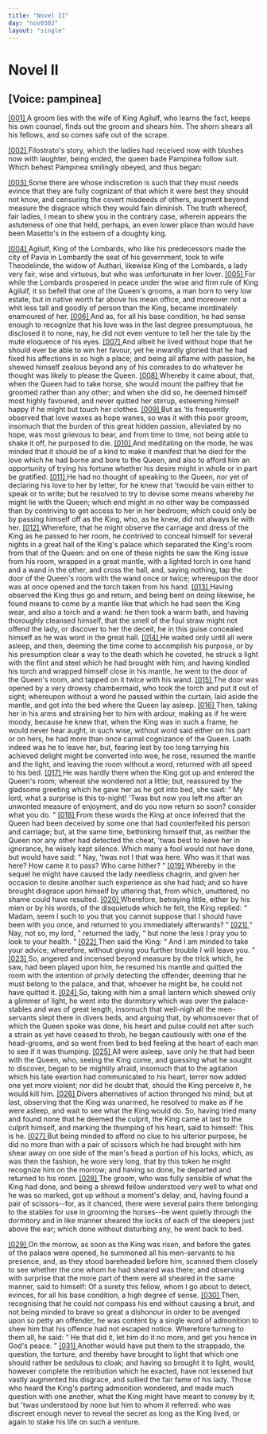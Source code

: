 ```yaml
---
title: "Novel II"
day: "nov0302"
layout: "single"
---
```

<div id="nov0302" type="novella" who="pampinea">
 <h1>
  Novel II
 </h1>
 <p>
  <h2>
   [Voice: pampinea]
  </h2>
 </p>
 <argument>
  <p>
   <a href="{{ site.baseurl }}itDecameron/nov0302#p03020001" id="p03020001">
    [001]
   </a>
   A groom lies with the wife of King Agilulf, who learns
 the fact, keeps his own counsel, finds out the groom
 and shears him. The shorn shears all his fellows,
 and so comes safe out of the scrape.
  </p>
 </argument>
 <div3 type="commentary" who="author">
  <p>
   <a href="{{ site.baseurl }}itDecameron/nov0302#p03020002" id="p03020002">
    [002]
   </a>
   Filostrato's
   story, which the ladies had received now with
	blushes now with laughter, being ended, the queen bade Pampinea
	follow suit. Which behest Pampinea smilingly obeyed, and thus
	began:
  </p>
 </div3>
 <div3 type="commentary" who="pampinea">
  <p>
   <a href="{{ site.baseurl }}itDecameron/nov0302#p03020003" id="p03020003">
    [003]
   </a>
   Some there are whose indiscretion is such that they must needs
	evince that they are fully cognizant of that which it were best
	they should not know, and censuring the covert misdeeds of others,
	augment beyond measure the disgrace which they would fain diminish.
	The truth whereof, fair ladies, I mean to shew you in the contrary
	case, wherein appears the astuteness of one that held, perhaps, an even
	lower place than would have been Masetto's in the esteem of a
	doughty king.
  </p>
 </div3>
 <p>
  <a href="{{ site.baseurl }}itDecameron/nov0302#p03020004" id="p03020004">
   [004]
  </a>
  Agilulf, King of the Lombards, who like his predecessors made
 the city of Pavia in Lombardy the seat of his government, took
 to wife Theodelinde, the widow of Authari, likewise King of the
 Lombards, a lady very fair, wise and virtuous, but who was
      unfortunate in her lover.
  <a href="{{ site.baseurl }}itDecameron/nov0302#p03020005" id="p03020005">
   [005]
  </a>
  For while the Lombards prospered in
 peace under the wise and firm rule of King Agilulf, it so befell
 that one of the Queen's grooms, a man born to very low estate,
 but in native worth far above his mean office, and moreover not
 a whit less tall and goodly of person than the King, became
 inordinately enamoured of her.
  <a href="{{ site.baseurl }}itDecameron/nov0302#p03020006" id="p03020006">
   [006]
  </a>
  And as, for all his base condition,
 he had sense enough to recognize that his love was in the last
  degree presumptuous, he disclosed it to none, nay, he did not even
 venture to tell her the tale by the mute eloquence of his eyes.
  <a href="{{ site.baseurl }}itDecameron/nov0302#p03020007" id="p03020007">
   [007]
  </a>
  And albeit he lived without hope that he should ever be able to
 win her favour, yet he inwardly gloried that he had fixed his
 affections in so high a place; and being all aflame with passion,
 he shewed himself zealous beyond any of his comrades to do whatever
 he thought was likely to please the Queen.
  <a href="{{ site.baseurl }}itDecameron/nov0302#p03020008" id="p03020008">
   [008]
  </a>
  Whereby it came
 about, that, when the Queen had to take horse, she would mount
 the palfrey that he groomed rather than any other; and when she
 did so, he deemed himself most highly favoured, and never quitted
 her stirrup, esteeming himself happy if he might but touch her
 clothes.
  <a href="{{ site.baseurl }}itDecameron/nov0302#p03020009" id="p03020009">
   [009]
  </a>
  But as 'tis frequently observed that love waxes as hope
 wanes, so was it with this poor groom, insomuch that the burden
 of this great hidden passion, alleviated by no hope, was most grievous
 to bear, and from time to time, not being able to shake it off, he
 purposed to die.
  <a href="{{ site.baseurl }}itDecameron/nov0302#p03020010" id="p03020010">
   [010]
  </a>
  And meditating on the mode, he was minded
 that it should be of a kind to make it manifest that he died for the
 love which he had borne and bore to the Queen, and also to afford
 him an opportunity of trying his fortune whether his desire might
 in whole or in part be gratified.
  <a href="{{ site.baseurl }}itDecameron/nov0302#p03020011" id="p03020011">
   [011]
  </a>
  He had no thought of speaking
 to the Queen, nor yet of declaring his love to her by letter, for he
 knew that 'twould be vain either to speak or to write; but he
 resolved to try to devise some means whereby he might lie with
 the Queen; which end might in no other way be compassed than
 by contriving to get access to her in her bedroom; which could
 only be by passing himself off as the King, who, as he knew, did
 not always lie with her.
  <a href="{{ site.baseurl }}itDecameron/nov0302#p03020012" id="p03020012">
   [012]
  </a>
  Wherefore, that he might observe the
 carriage and dress of the King as he passed to her room, he contrived
 to conceal himself for several nights in a great hall of the
 King's palace which separated the King's room from that of the
 Queen: and on one of these nights he saw the King issue from
 his room, wrapped in a great mantle, with a lighted torch in one
 hand and a wand in the other, and cross the hall, and, saying
 nothing, tap the door of the Queen's room with the wand once
 or twice; whereupon the door was at once opened and the torch
 taken from his hand.
  <a href="{{ site.baseurl }}itDecameron/nov0302#p03020013" id="p03020013">
   [013]
  </a>
  Having observed the King thus go and
 return, and being bent on doing likewise, he found means to come
 by a mantle like that which he had seen the King wear, and also
  a torch and a wand: he then took a warm bath, and having
 thoroughly cleansed himself, that the smell of the foul straw might
 not offend the lady, or discover to her the deceit, he in this guise
 concealed himself as he was wont in the great hall.
  <a href="{{ site.baseurl }}itDecameron/nov0302#p03020014" id="p03020014">
   [014]
  </a>
  He waited
 only until all were asleep, and then, deeming the time come to
 accomplish his purpose, or by his presumption clear a way to the death
 which he coveted, he struck a light with the flint and steel which he
 had brought with him; and having kindled his torch and wrapped
 himself close in his mantle, he went to the door of the Queen's
 room, and tapped on it twice with his wand.
  <a href="{{ site.baseurl }}itDecameron/nov0302#p03020015" id="p03020015">
   [015]
  </a>
  The door was opened
 by a very drowsy chambermaid, who took the torch and put it out
 of sight; whereupon without a word he passed within the curtain,
 laid aside the mantle, and got into the bed where the Queen lay
 asleep.
  <a href="{{ site.baseurl }}itDecameron/nov0302#p03020016" id="p03020016">
   [016]
  </a>
  Then, taking her in his arms and straining her to him
 with ardour, making as if he were moody, because he knew that,
 when the King was in such a frame, he would never hear aught,
 in such wise, without word said either on his part or on hers,
 he had more than once carnal cognizance of the Queen. Loath
 indeed was he to leave her, but, fearing lest by too long tarrying
 his achieved delight might be converted into woe, he rose, resumed
 the mantle and the light, and leaving the room without a word,
 returned with all speed to his bed.
  <a href="{{ site.baseurl }}itDecameron/nov0302#p03020017" id="p03020017">
   [017]
  </a>
  He was hardly there when the
 King got up and entered the Queen's room; whereat she wondered
 not a little; but, reassured by the gladsome greeting which he gave
 her as he got into bed, she said:
  <q direct="unspecified">
   My lord, what a surprise is this
 to-night! 'Twas but now you left me after an unwonted measure
 of enjoyment, and do you now return so soon? consider what you
 do.
  </q>
  <a href="{{ site.baseurl }}itDecameron/nov0302#p03020018" id="p03020018">
   [018]
  </a>
  From these words the King at once inferred that the Queen
 had been deceived by some one that had counterfeited his person
 and carriage; but, at the same time, bethinking himself that, as
 neither the Queen nor any other had detected the cheat, 'twas
 best to leave her in ignorance, he wisely kept silence. Which
 many a fool would not have done, but would have said:
  <q direct="unspecified">
   Nay,
 'twas not I that was here. Who was it that was here? How
 came it to pass? Who came hither?
  </q>
  <a href="{{ site.baseurl }}itDecameron/nov0302#p03020019" id="p03020019">
   [019]
  </a>
  Whereby in the sequel
 he might have caused the lady needless chagrin, and given her
 occasion to desire another such experience as she had had; and
 so have brought disgrace upon himself by uttering that, from which,
  unuttered, no shame could have resulted.
  <a href="{{ site.baseurl }}itDecameron/nov0302#p03020020" id="p03020020">
   [020]
  </a>
  Wherefore, betraying
 little, either by his mien or by his words, of the disquietude which
 he felt, the King replied:
  <q direct="unspecified">
   Madam, seem I such to you that you
 cannot suppose that I should have been with you once, and returned
 to you immediately afterwards?
  </q>
  <a href="{{ site.baseurl }}itDecameron/nov0302#p03020021" id="p03020021">
   [021]
  </a>
  <q direct="unspecified">
   Nay, not so, my lord,
  </q>
  returned
 the lady,
  <q direct="unspecified">
   but none the less I pray you to look to your health.
  </q>
  <a href="{{ site.baseurl }}itDecameron/nov0302#p03020022" id="p03020022">
   [022]
  </a>
  Then said the King:
  <q direct="unspecified">
   And I am minded to take your advice;
 wherefore, without giving you further trouble I will leave you.
  </q>
  <a href="{{ site.baseurl }}itDecameron/nov0302#p03020023" id="p03020023">
   [023]
  </a>
  So, angered and incensed beyond measure by the trick which, he
 saw, had been played upon him, he resumed his mantle and quitted
 the room with the intention of privily detecting the offender,
 deeming that he must belong to the palace, and that, whoever he
 might be, he could not have quitted it.
  <a href="{{ site.baseurl }}itDecameron/nov0302#p03020024" id="p03020024">
   [024]
  </a>
  So, taking with him a
 small lantern which shewed only a glimmer of light, he went into
 the dormitory which was over the palace-stables and was of great
 length, insomuch that well-nigh all the men-servants slept there
 in divers beds, and arguing that, by whomsoever that of which the
 Queen spoke was done, his heart and pulse could not after such
 a strain as yet have ceased to throb, he began cautiously with one
 of the head-grooms, and so went from bed to bed feeling at the
 heart of each man to see if it was thumping.
  <a href="{{ site.baseurl }}itDecameron/nov0302#p03020025" id="p03020025">
   [025]
  </a>
  All were asleep,
 save only he that had been with the Queen, who, seeing the King
 come, and guessing what he sought to discover, began to be mightily
 afraid, insomuch that to the agitation which his late exertion had
 communicated to his heart, terror now added one yet more violent;
 nor did he doubt that, should the King perceive it, he would kill
 him.
  <a href="{{ site.baseurl }}itDecameron/nov0302#p03020026" id="p03020026">
   [026]
  </a>
  Divers alternatives of action thronged his mind; but at last,
 observing that the King was unarmed, he resolved to make as if
 he were asleep, and wait to see what the King would do. So,
 having tried many and found none that he deemed the culprit, the
 King came at last to the culprit himself, and marking the thumping
 of his heart, said to himself: This is he.
  <a href="{{ site.baseurl }}itDecameron/nov0302#p03020027" id="p03020027">
   [027]
  </a>
  But being minded to afford
 no clue to his ulterior purpose, he did no more than with a pair of
 scissors which he had brought with him shear away on one side
 of the man's head a portion of his locks, which, as was then the
 fashion, he wore very long, that by this token he might recognize
 him on the morrow; and having so done, he departed and returned
 to his room.
  <a href="{{ site.baseurl }}itDecameron/nov0302#p03020028" id="p03020028">
   [028]
  </a>
  The groom, who was fully sensible of what the King
  had done, and being a shrewd fellow understood very well to what
 end he was so marked, got up without a moment's delay; and,
 having found a pair of scissors--for, as it chanced, there were several
 pairs there belonging to the stables for use in grooming the horses--he
 went quietly through the dormitory and in like manner sheared
 the locks of each of the sleepers just above the ear; which done
 without disturbing any, he went back to bed.
 </p>
 <p>
  <a href="{{ site.baseurl }}itDecameron/nov0302#p03020029" id="p03020029">
   [029]
  </a>
  On the morrow, as soon as the King was risen, and before the
 gates of the palace were opened, he summoned all his men-servants to
 his presence, and, as they stood bareheaded before him, scanned them
 closely to see whether the one whom he had sheared was there; and
 observing with surprise that the more part of them were all sheared
 in the same manner, said to himself: Of a surety this fellow, whom
 I go about to detect, evinces, for all his base condition, a high degree
 of sense.
  <a href="{{ site.baseurl }}itDecameron/nov0302#p03020030" id="p03020030">
   [030]
  </a>
  Then, recognising that he could not compass his end
 without causing a bruit, and not being minded to brave so great a
 dishonour in order to be avenged upon so petty an offender, he was
 content by a single word of admonition to shew him that his offence
 had not escaped notice. Wherefore turning to them all, he said:
  <q direct="unspecified">
   He that did it, let him do it no more, and get you hence in God's
 peace.
  </q>
  <a href="{{ site.baseurl }}itDecameron/nov0302#p03020031" id="p03020031">
   [031]
  </a>
  Another would have put them to the strappado, the question,
 the torture, and thereby have brought to light that which one should
 rather be sedulous to cloak; and having so brought it to light, would,
 however complete the retribution which he exacted, have not
 lessened but vastly augmented his disgrace, and sullied the fair fame
 of his lady. Those who heard the King's parting admonition
 wondered, and made much question with one another, what the
 King might have meant to convey by it; but 'twas understood by
 none but him to whom it referred: who was discreet enough never to
 reveal the secret as long as the King lived, or again to stake his life
 on such a venture.
 </p>
</div>